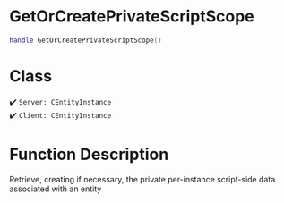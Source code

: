 # GetOrCreatePrivateScriptScope
```lua
handle GetOrCreatePrivateScriptScope()
```
# Class
✔️ `Server: CEntityInstance`  
✔️ `Client: CEntityInstance`  

# Function Description
Retrieve, creating if necessary, the private per-instance script-side data associated with an entity
